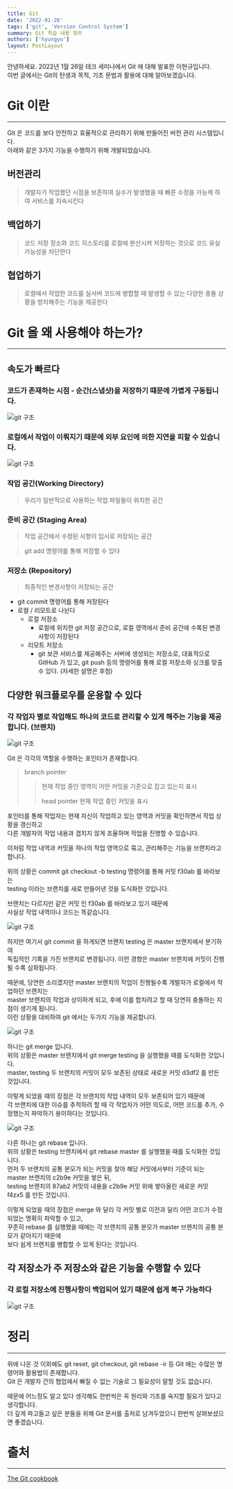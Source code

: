 ```yaml
---
title: Git
date: '2022-01-26'
tags: ['git', 'Version Control System']
summary: Git 학습 내용 정리
authors: ['hyungyu']
layout: PostLayout
---
```


안녕하세요. 2022년 1월 26일 테크 세미나에서 Git 에 대해 발표한 이현규입니다.<br/>
이번 글에서는 Git의 탄생과 목적, 기초 문법과 활용에 대해 알아보겠습니다.

# Git 이란

---

Git 은 코드를 보다 안전하고 효율적으로 관리하기 위해 만들어진 버전 관리 시스템입니다.  
아래와 같은 3가지 기능을 수행하기 위해 개발되었습니다.

## 버전관리

> 개발자가 작업했던 시점을 보존하여 실수가 발생했을 때 빠른 수정을 가능케 하여 서비스를 지속시킨다

## 백업하기

> 코드 저장 장소와 코드 히스토리를 로컬에 분산시켜 저장하는 것으로 코드 유실 가능성을 차단한다

## 협업하기

> 로컬에서 작업한 코드를 실서버 코드에 병합할 때 발생할 수 있는 다양한 충돌 상황을 방지해주는 기능을 제공한다

# Git 을 왜 사용해야 하는가?

---

## 속도가 빠르다

### 코드가 존재하는 시점 - 순간(스냅샷)을 저장하기 떄문에 가볍게 구동됩니다.

<img alt="git 구조" src="/public/static/images/git_article_image/git-snapshot.png"/>

### 로컬에서 작업이 이뤄지기 때문에 외부 요인에 의한 지연을 피할 수 있습니다.

<img alt="git 구조" src="/public/static/images/git_article_image/git-structure.png"/>

### 작업 공간(Working Directory)

> 우리가 일반적으로 사용하는 작업 파일들이 위치한 공간

### 준비 공간 (Staging Area)

> 작업 공간에서 수정된 사항이 임시로 저장되는 공간

> git add 명령어를 통해 저장할 수 있다

### 저장소 (Repository)

> 최종적인 변경사항이 저장되는 공간

- git commit 명령어를 통해 저장된다
- 로컬 / 리모트로 나뉜다
  - 로컬 저장소
    - 로컬에 위치한 git 저장 공간으로, 로컬 영역에서 준비 공간에 수록된 변경사항이 저장된다
  - 리모트 저장소
    - git 보관 서비스를 제공해주는 서버에 생성되는 저장소로, 대표적으로 GitHub 가 있고, git push 등의 명령어를 통해 로컬 저장소와 싱크를 맞출 수 있다. (자세한 설명은 후첨)

## 다양한 워크플로우를 운용할 수 있다

### 각 작업자 별로 작업해도 하나의 코드로 관리할 수 있게 해주는 기능을 제공합니다. (브랜치)

<img alt="git 구조" src="/public/static/images/git_article_image/git-branch.jpeg"/>

Git 은 각각의 역할을 수행하는 포인터가 존재합니다.

> branch pointer
>
> > 현재 작업 중인 영역이 어떤 커밋을 기준으로 잡고 있는지 표시
> >
> > head pointer
> > 현재 작업 중인 커밋을 표시

포인터를 통해 작업자는 현재 자신이 작업하고 있는 영역과 커밋을 확인하면서 작업 상황을 갱신하고  
다른 개발자의 작업 내용과 겹치지 않게 조율하며 작업을 진행할 수 있습니다.

이처럼 작업 내역과 커밋을 하나의 작업 영역으로 묶고, 관리해주는 기능을 브랜치라고 합니다.

위의 상황은 commit git checkout -b testing 명령어를 통해 커밋 f30ab 를 바라보는  
testing 이라는 브랜치를 새로 만들어낸 것을 도식화한 것입니다.

브랜치는 다르지만 같은 커밋 인 f30ab 를 바라보고 있기 때문에  
사실상 작업 내역이나 코드는 똑같습니다.

<img alt="git 구조" src="/public/static/images/git_article_image/git-branch2.jpeg"/>

하지만 여기서 git commit 을 하게되면 브랜치 testing 은 master 브랜치에서 분기하여  
독립적인 기록을 가진 브랜치로 변경됩니다. 이런 경향은 master 브랜치에 커밋이 진행될 수록 심화됩니다.

때문에, 당연한 소리겠지만 master 브랜치의 작업이 진행될수록 개발자가 로컬에서 작업하던 브랜치는  
master 브랜치의 작업과 상이하게 되고, 후에 이를 합치려고 할 때 당연히 충돌하는 지점이 생기게 됩니다.  
이런 상황을 대비하여 git 에서는 두가지 기능을 제공합니다.

<img alt="git 구조" src="/public/static/images/git_article_image/git-merge.jpeg"/>

하나는 git merge 입니다.  
위의 상황은 master 브랜치에서 git merge testing 을 실행했을 때를 도식화한 것입니다.  
master, testing 두 브랜치의 커밋이 모두 보존된 상태로 새로운 커밋 d3df2 를 만든 것입니다.

이렇게 되었을 때의 장점은 각 브랜치의 작업 내역이 모두 보존되어 있기 때문에  
각 브랜치에 대한 이슈를 추적하려 할 때 각 작업자가 어떤 의도로, 어떤 코드를 추가, 수정했는지 파악하기 용이하다는 것입니다.

<img alt="git 구조" src="/public/static/images/git_article_image/git-rebase.jpeg"/>

다른 하나는 git rebase 입니다.  
위의 상황은 testing 브랜치에서 git rebase master 를 실행했을 때를 도식화한 것입니다.  
먼저 두 브랜치의 공통 분모가 되는 커밋을 찾아 해당 커밋에서부터 기준이 되는 master 브랜치의 c2b9e 커밋을 쌓은 뒤,  
testing 브랜치의 87ab2 커밋의 내용을 c2b9e 커밋 위에 쌓아올린 새로운 커밋 f4zx5 를 만든 것입니다.

이렇게 되었을 때의 장점은 merge 와 달리 각 커밋 별로 이전과 달리 어떤 코드가 수정되었는 명확히 파악할 수 있고,  
꾸준히 rebase 를 실행했을 때에는 각 브랜치의 공통 분모가 master 브랜치의 공통 분모가 같아지기 때문에  
보다 쉽게 브랜치를 병합할 수 있게 된다는 것입니다.

## 각 저장소가 주 저장소와 같은 기능을 수행할 수 있다

### 각 로컬 저장소에 진행사항이 백업되어 있기 때문에 쉽게 복구 가능하다

<img alt="git 구조" src="/public/static/images/git_article_image/git-result.jpeg"/>

# 정리

---

위에 나온 것 이외에도 git reset, git checkout, git rebase -ir 등 Git 에는 수많은 명령어와 활용법이 존재합니다.  
Git 은 개발자 간의 협업에서 빠질 수 없는 기술로 그 필요성이 말할 것도 없습니다.

때문에 어느정도 알고 있다 생각해도 한번씩은 꼭 원리와 기초를 숙지할 필요가 있다고 생각합니다.  
더 깊게 파고들고 싶은 분들을 위해 Git 문서를 출처로 남겨두었으니 한번씩 살펴보셨으면 좋겠습니다.

# 출처

---

[The Git cookbook](https://git.seveas.net/)
